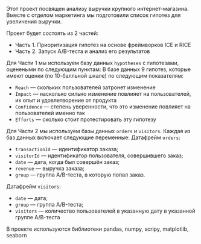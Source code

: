 Этот проект посвящен анализу выручки крупного интернет-магазина. Вместе с отделом маркетинга мы подготовили список гипотез для увеличения выручки.

Проект будет состоять из 2 частей:
* Часть 1. Приоритизация гипотез на основе фреймворков ICE и RICE
* Часть 2. Запуск A/B-теста и анализ его результатов

Для Части 1 мы используем базу данных `hypotheses` с гипотезами, оценеными по следующим пунктам:
В базе данных 9 гипотез, которые имеют оценки (по 10-балльной шкале) по следующим показателям:
* `Reach` — скольких пользователей затронет изменение
* `Impact` — насколько сильно изменение повлияет на пользователей, их опыт и удовлетворение от продукта
* `Confidence` — степень уверенности, что это изменение повлияет на пользователей именно так
* `Efforts` — сколько стоит протестировать эту гипотезу

Для Части 2 мы используем базы данных `orders` и `visitors`. Каждая из баз данных включает следующие переменные:
Датафрейм `orders`:
* `transactionId` — идентификатор заказа;
* `visitorId` — идентификатор пользователя, совершившего заказ;
* `date` — дата, когда был совершён заказ;
* `revenue` — выручка заказа;
* `group` — группа A/B-теста, в которую попал заказ.

Датафрейм `visitors`:
* `date` — дата;
* `group` — группа A/B-теста;
* `visitors` — количество пользователей в указанную дату в указанной группе A/B-теста

В проекте используются библиотеки pandas, numpy, scripy, matplotlib, seaborn
